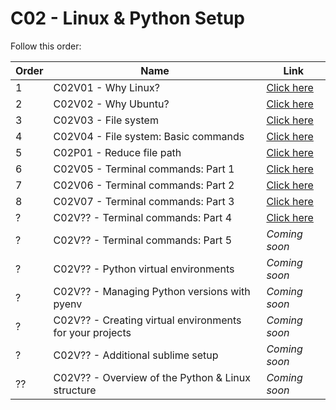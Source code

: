 # C02 - Linux & Python Setup

Follow this order:


| Order | Name                                                    | Link                     |
|-------|---------------------------------------------------------|--------------------------|
| 1     | C02V01 - Why Linux?                                     | [Click here](01-C02V01/) |
| 2     | C02V02 - Why Ubuntu?                                    | [Click here](02-C02V02/) |
| 3     | C02V03 - File system                                    | [Click here](03-C02V03/) |
| 4     | C02V04 - File system: Basic commands                    | [Click here](04-C02V04/) |
| 5     | C02P01 - Reduce file path                               | [Click here](05-C02P01/) |
| 6     | C02V05 - Terminal commands: Part 1                      | [Click here](06-C02V05/) |
| 7     | C02V06 - Terminal commands: Part 2                      | [Click here](07-C02V06/) |
| 8     | C02V07 - Terminal commands: Part 3                      | [Click here](08-C02V07/) |
| ?     | C02V?? - Terminal commands: Part 4                      | [Click here](09-C02V08/) |
| ?     | C02V?? - Terminal commands: Part 5                      | *Coming soon*            |
| ?     | C02V?? - Python virtual environments                    | *Coming soon*            |
| ?     | C02V?? - Managing Python versions with pyenv            | *Coming soon*            |
| ?     | C02V?? - Creating virtual environments for your projects| *Coming soon*            |
| ?     | C02V?? - Additional sublime setup                       | *Coming soon*            |
| ??    | C02V?? - Overview of the Python & Linux structure       | *Coming soon*            |
